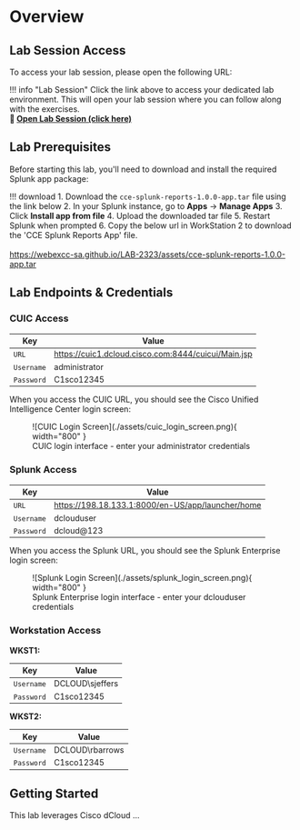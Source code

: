 # Overview

## Lab Session Access

To access your lab session, please open the following URL:

!!! info "Lab Session"
      Click the link above to access your dedicated lab environment. This will open your lab session where you can follow along with the exercises.<br />
      **🔗 [Open Lab Session (click here)](https://expo.ciscodcloud.com/4rr9djtqlzsn487mky74y07iy)**

## Lab Prerequisites

Before starting this lab, you'll need to download and install the required Splunk app package:

!!! download
      1. Download the `cce-splunk-reports-1.0.0-app.tar` file using the link below
      2. In your Splunk instance, go to **Apps** → **Manage Apps**
      3. Click **Install app from file**
      4. Upload the downloaded tar file
      5. Restart Splunk when prompted
      6. Copy the below url in WorkStation 2 to download the 'CCE Splunk Reports App' file.
      <br />
      <br />
      <copy>https://webexcc-sa.github.io/LAB-2323/assets/cce-splunk-reports-1.0.0-app.tar</copy>

## Lab Endpoints & Credentials

### CUIC Access

| Key        | Value                                                            |
| ---------- | ---------------------------------------------------------------- |
| `URL`      | <copy>https://cuic1.dcloud.cisco.com:8444/cuicui/Main.jsp</copy> |
| `Username` | <copy>administrator</copy>                                       |
| `Password` | <copy>C1sco12345</copy>                                          |

When you access the CUIC URL, you should see the Cisco Unified Intelligence Center login screen:

<figure markdown>
  ![CUIC Login Screen](./assets/cuic_login_screen.png){ width="800" }
  <figcaption>CUIC login interface - enter your administrator credentials</figcaption>
</figure>

### Splunk Access

| Key        | Value                                                          |
| ---------- | -------------------------------------------------------------- |
| `URL`      | <copy>https://198.18.133.1:8000/en-US/app/launcher/home</copy> |
| `Username` | <copy>dclouduser</copy>                                        |
| `Password` | <copy>dcloud@123</copy>                                        |

When you access the Splunk URL, you should see the Splunk Enterprise login screen:

<figure markdown>
  ![Splunk Login Screen](./assets/splunk_login_screen.png){ width="800" }
  <figcaption>Splunk Enterprise login interface - enter your dclouduser credentials</figcaption>
</figure>

### Workstation Access

**WKST1:**

| Key        | Value                        |
| ---------- | ---------------------------- |
| `Username` | <copy>DCLOUD\sjeffers</copy> |
| `Password` | <copy>C1sco12345</copy>      |

**WKST2:**

| Key        | Value                        |
| ---------- | ---------------------------- |
| `Username` | <copy>DCLOUD\rbarrows</copy> |
| `Password` | <copy>C1sco12345</copy>      |

## Getting Started

This lab leverages Cisco dCloud ...
